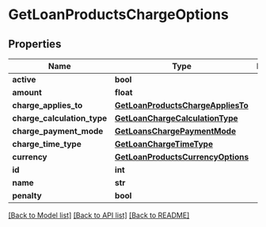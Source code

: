 # GetLoanProductsChargeOptions

## Properties
Name | Type | Description | Notes
------------ | ------------- | ------------- | -------------
**active** | **bool** |  | [optional] 
**amount** | **float** |  | [optional] 
**charge_applies_to** | [**GetLoanProductsChargeAppliesTo**](GetLoanProductsChargeAppliesTo.md) |  | [optional] 
**charge_calculation_type** | [**GetLoanChargeCalculationType**](GetLoanChargeCalculationType.md) |  | [optional] 
**charge_payment_mode** | [**GetLoansChargePaymentMode**](GetLoansChargePaymentMode.md) |  | [optional] 
**charge_time_type** | [**GetLoanChargeTimeType**](GetLoanChargeTimeType.md) |  | [optional] 
**currency** | [**GetLoanProductsCurrencyOptions**](GetLoanProductsCurrencyOptions.md) |  | [optional] 
**id** | **int** |  | [optional] 
**name** | **str** |  | [optional] 
**penalty** | **bool** |  | [optional] 

[[Back to Model list]](../README.md#documentation-for-models) [[Back to API list]](../README.md#documentation-for-api-endpoints) [[Back to README]](../README.md)

